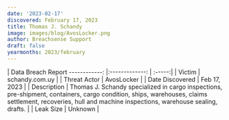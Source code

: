```yaml
---
date: '2023-02-17'
discovered: February 17, 2023
title: Thomas J. Schandy
image: images/blog/AvosLocker.png
author: Breachsense Support
draft: false
yearmonths: 2023/february
---
```



| Data Breach Report
------------:     |:-------------:    | :-----:|
| Victim      | schandy.com.uy      | 
| Threat Actor      | AvosLocker      | 
| Date Discovered      | Feb 17, 2023      | 
| Description      | Thomas J. Schandy specialized in cargo inspections, pre-shipment, containers, cargo condition, ships, warehouses, claims settlement, recoveries, hull and machine inspections, warehouse sealing, drafts.      | 
| Leak Size      | Unknown      | 

